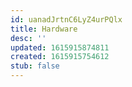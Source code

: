 ```yaml
---
id: uanadJrtnC6LyZ4urPQlx
title: Hardware
desc: ''
updated: 1615915874811
created: 1615915754612
stub: false
---
```


